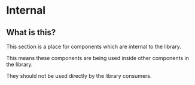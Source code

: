# Internal
## What is this?
This section is a place for components which are internal to the library.

This means these components are being used inside other components in the library.

They should not be used directly by the library consumers.
